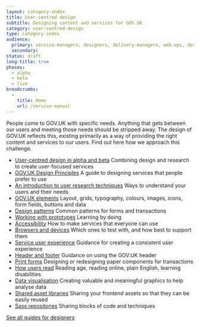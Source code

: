 ```yaml
---
layout: category-index
title: User-centred design
subtitle: Designing content and services for GOV.UK
category: user-centred-design
type: category-index
audience:
  primary: service-managers, designers, delivery-managers, web-ops, developers, tech-archs, performance-analysts, user-researchers, qa, content-designers
  secondary:
status: draft
long-title: true
phases:
  - alpha
  - beta
  - live
breadcrumbs:
  -
    title: Home
    url: /service-manual
---
```


People come to GOV.UK with specific needs. Anything that gets between our users and meeting those needs should be stripped away. The design of GOV.UK reflects this, existing primarily as a way of providing the right content and services to our users. Find out here how we approach this challenge.

<ul class="link-list">
  <li><a href="/service-manual/user-centred-design/user-centred-design-alpha-beta">User-centred design in alpha and beta</a> Combining design and research to create user-focused services</li>
  <li><a href="https://www.gov.uk/design-principles">GOV.UK Design Principles</a>  A guide to designing services that people prefer to use</li>
  <li><a href="/service-manual/user-centred-design/user-research/index.html">An introduction to user research techniques</a>  Ways to understand your users and their needs</li>
<li><a href="/service-manual/user-centred-design/resources/elements/index.html">GOV.UK elements</a> Layout, grids, typography, colours, images, icons, form fields, buttons and data</li>
  <li><a href="/service-manual/user-centred-design/resources/patterns/index.html">Design patterns</a> Common patterns for forms and transactions</li>
  <li><a href="/service-manual/user-centred-design/working-with-prototypes">Working with prototypes</a> Learning by doing</li>
  <li><a href="/service-manual/user-centred-design/accessibility">Accessibility</a> How to make services that everyone can use</li>
  <li><a href="/service-manual/user-centred-design/browsers-and-devices">Browsers and devices</a> Which ones to test with, and how best to support them</li>
  <li><a href="/service-manual/user-centred-design/service-user-experience">Service user experience</a> Guidance for creating a consistent user experience</li>
  <li><a href="/service-manual/user-centred-design/resources/header-footer">Header and footer</a> Guidance on using the GOV.UK header</li>
  <li><a href="/service-manual/user-centred-design/print-forms">Print forms</a> Designing or redesigning paper components for transactions</li>
  <li><a href="/service-manual/user-centred-design/how-users-read">How users read</a> Reading age, reading online, plain English, learning disabilities</li>
  <li><a href="/service-manual/user-centred-design/data-visualisation">Data visualisation</a> Creating valuable and meaningful graphics to help analyse data</li>
  <li><a href="/service-manual/user-centred-design/resources/shared-asset-libraries">Shared asset libraries</a> Sharing your frontend assets so that they can be easily reused</li>
  <li><a href="/service-manual/user-centred-design/resources/sass-repositories">Sass repositories</a> Sharing blocks of code and techniques</li>
</ul>

[See all guides for designers](/service-manual/designers)
